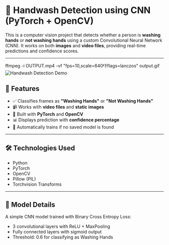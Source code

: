 # 🧼 Handwash Detection using CNN (PyTorch + OpenCV)

This is a computer vision project that detects whether a person is **washing hands** or **not washing hands** using a custom Convolutional Neural Network (CNN). It works on both **images** and **video files**, providing real-time predictions and confidence scores.

---
ffmpeg -i OUTPUT.mp4 -vf "fps=10,scale=640:-1:flags=lanczos" output.gif
![Handwash Detection Demo](/output/OUTPUT.gif)


## 📌 Features

- ✅ Classifies frames as **"Washing Hands"** or **"Not Washing Hands"**
- 📹 Works with **video files** and **static images**
- 🧠 Built with **PyTorch** and **OpenCV**
- 📊 Displays prediction with **confidence percentage**
- 💾 Automatically trains if no saved model is found

---

## 🛠️ Technologies Used

- Python  
- PyTorch  
- OpenCV  
- Pillow (PIL)  
- Torchvision Transforms  

---

## 🎯 Model Details
A simple CNN model trained with Binary Cross Entropy Loss:
- 3 convolutional layers with ReLU + MaxPooling
- Fully connected layers with sigmoid output
- Threshold: 0.6 for classifying as Washing Hands
